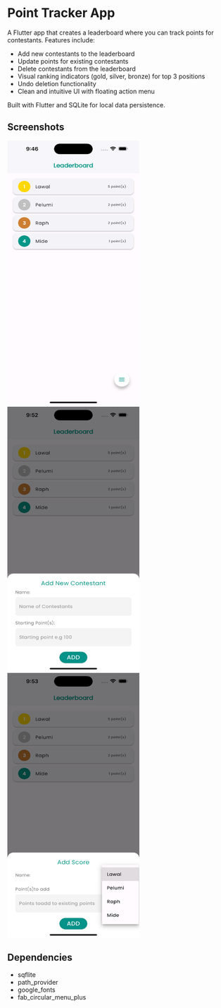 # Point Tracker App

A Flutter app that creates a leaderboard where you can track points for contestants. Features include:

- Add new contestants to the leaderboard
- Update points for existing contestants 
- Delete contestants from the leaderboard
- Visual ranking indicators (gold, silver, bronze) for top 3 positions
- Undo deletion functionality
- Clean and intuitive UI with floating action menu

Built with Flutter and SQLite for local data persistence.

## Screenshots

<img src="images/screenshots/leaderboard.png" width="300" height="600" style="display: inline-block"/>
<img src="images/screenshots/add_new.png" width="300" height="600" style="display: inline-block"/>
<img src="images/screenshots/add_score.png" width="300" height="600" style="display: inline-block"/>


## Dependencies

- sqflite
- path_provider 
- google_fonts
- fab_circular_menu_plus

